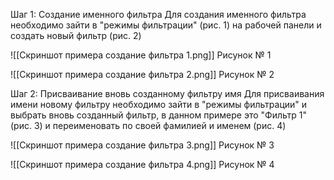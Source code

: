 Шаг 1: Создание именного фильтра 
Для создания именного фильтра необходимо зайти в "режимы фильтрации" (рис. 1) на рабочей панели и создать новый фильтр (рис. 2)

![[Скриншот примера создание фильтра 1.png]]
																	Рисунок № 1
																
![[Скриншот примера создание фильтра 2.png]]
																	Рисунок № 2
															
Шаг 2: Присваивание вновь созданному фильтру имя
	Для присваивания имени новому фильтру необходимо зайти в "режимы фильтрации" и выбрать вновь созданный фильтр, в данном примере это "Фильтр 1" (рис. 3) и переименовать по своей фамилией и именем (рис. 4)
	
![[Скриншот примера создание фильтра 3.png]]
																	Рисунок № 3
														
![[Скриншот примера создание фильтра 4.png]]
																	Рисунок № 4